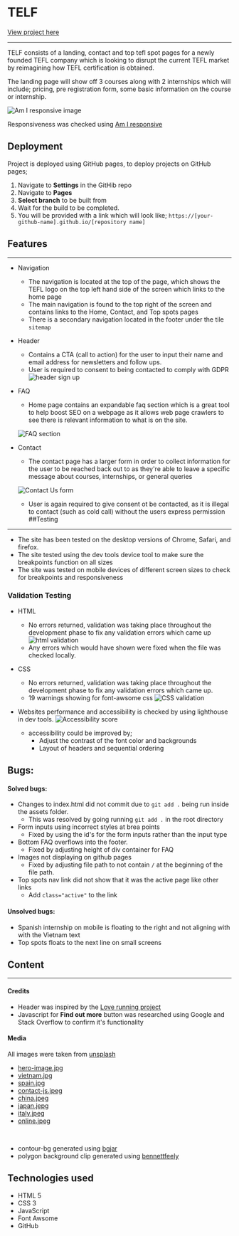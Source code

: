#  TELF

[View project here](http://sullie-dev.github.io/telf)

---

TELF consists of a landing, contact and top tefl spot pages for a newly founded TEFL company which is looking to disrupt the current TEFL market by reimagining how TEFL certification is obtained.

The landing page will show off 3 courses along with 2 internships which will include; pricing, pre registration form, some basic information on the course or internship.

![Am I responsive image](https://sullie.dev/wp-content/uploads/2021/09/Am-I-responsive-1.png)

Responsiveness was checked using [Am I responsive](http://ami.responsivedesign.is/)

## Deployment
Project is deployed using GitHub pages, to deploy projects on GitHub pages;
 1. Navigate to **Settings** in the GitHib repo
 1. Navigate to **Pages** 
 1. **Select branch** to be built from 
 1. Wait for the build to be completed.
 1. You will be provided with a link which will look like; 
 ```https://[your-github-name].github.io/[repository name]```

## Features
---
- Navigation    
  - The navigation is located at the top of the page, which shows the TEFL logo on the top left hand side of the screen which links to the home page
  - The main navigation is found to the top right of the screen and contains links to the Home, Contact, and Top spots pages
  - There is a secondary navigation located in the footer under the tile ```sitemap```

- Header
  - Contains a CTA (call to action) for the user to input their name and email address for newsletters and follow ups.
  - User is required to consent to being contacted to comply with GDPR
  ![header sign up](https://sullie.dev/wp-content/uploads/2021/09/contact-form.png)

- FAQ
  - Home page contains an expandable faq section which is a great tool to help boost SEO on a webpage as it allows web page crawlers to see there is relevant information to what is on the site.

  ![FAQ section](https://sullie.dev/wp-content/uploads/2021/09/faq.png)

- Contact
  - The contact page has a larger form in order to collect information for the user to be reached back out to as they're able to leave a specific message about courses, internships, or general queries

  ![Contact Us  form](https://sullie.dev/wp-content/uploads/2021/09/contact.png)
  - User is again required to give consent ot be contacted, as it is illegal to contact (such as cold call) without the users express permission
##Testing 
---
- The site has been tested on the desktop versions of Chrome, Safari, and firefox.
- The site tested using the dev tools device tool to make sure the breakpoints function on all sizes
- The site was tested on mobile devices of different screen sizes to check for breakpoints and responsiveness

### Validation Testing
- HTML
  - No errors returned, validation was taking place throughout the development phase to fix any validation errors which came up
  ![html validation](https://sullie.dev/wp-content/uploads/2021/09/html-validation.png)
  - Any errors which would have shown were fixed when the file was checked locally.
- CSS
  - No errors returned, validation was taking place throughout the development phase to fix any validation errors which came up.
  - 19 warnings showing for font-awsome css
  ![CSS validation](https://sullie.dev/wp-content/uploads/2021/09/CSS-Warnings.png)

- Websites performance and accessibility is checked by using lighthouse in dev tools.
![Accessibility score](https://sullie.dev/wp-content/uploads/2021/09/light-house.png)
  - accessibility could be improved by;
    - Adjust the contrast of the font color and backgrounds
    - Layout of headers and sequential ordering
## Bugs:
#### Solved bugs:
- Changes to index.html did not commit due to ```git add .``` being run inside the assets folder. 
    - This was resolved by going running ```git add .``` in the root directory
- Form inputs using incorrect styles at brea points
  - Fixed by using the id's for the form inputs rather than the input type
- Bottom FAQ overflows into the footer.
  - Fixed by adjusting height of div container for FAQ
- Images not displaying on github pages
  - Fixed by adjusting file path to not contain ```/``` at the beginning of the file path.
- Top spots nav link did not show that it was the active page like other links
  - Add ```class="active"``` to the link
#### Unsolved bugs:
- Spanish internship on mobile is floating to the right and not aligning with with the Vietnam text
- Top spots floats to the next line on small screens
## Content
---
#### Credits
- Header was inspired by the [Love running project](https://github.com/sullie-dev/love-running)
- Javascript for **Find out more** button was researched using Google and Stack Overflow to confirm it's functionality

#### Media

All images were taken from [unsplash](https://unsplash.com)
- [hero-image.jpg](https://unsplash.com/photos/uWVWQ8gF8PE)
- [vietnam.jpg](https://unsplash.com/photos/v63UL8s28Ew)
- [spain.jpg](https://unsplash.com/photos/cB4Uqoc9D9k)
- [contact-js.jpeg](https://unsplash.com/photos/UoqAR2pOxMo)
- [china.jpeg](https://unsplash.com/photos/5h_dMuX_7RE)
- [japan.jepg](https://unsplash.com/photos/8sOZJ8JF0S8)
- [italy.jpeg](https://unsplash.com/photos/cYrMQA7a3Wc)
- [online.jpeg](https://unsplash.com/photos/ylveRpZ8L1s)

<br>

- contour-bg generated using [bgjar](https://bgjar.com/)
- polygon background clip generated using [bennettfeely](https://bennettfeely.com/clippy/)

## Technologies used
- HTML 5
- CSS 3
- JavaScript
- Font Awsome
- GitHub